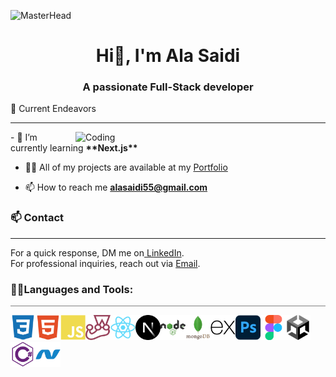 ![MasterHead](https://miro.medium.com/v2/resize:fit:2000/format:webp/0*eIhVp0KXrXSSHORN.gif)
<h1 align="center">Hi👋, I'm Ala Saidi </h1>
<h3 align="center">A passionate Full-Stack developer</h3>

🔭 Current Endeavors
<hr height:10;border-width:0;color:gray;background-color:gray>
<img align="right" alt="Coding" width="400" src="https://cdn.dribbble.com/users/1162077/screenshots/3848914/media/7ed7d5ca074b48b328150e5a231e8d1f.gif")>
- 🌱 I’m currently learning <strong>**Next.js**</strong>

- 👨‍💻 All of my projects are available at my <a href="https://alasaidi.github.io/Portfolio/"> Portfolio </a>

- 📫 How to reach me **alasaidi55@gmail.com**

<h3 align="left">📫 Contact</h3>
<hr height:0.5px;border-width:0;color:gray;background-color:gray>
<p align="left"> 
For a quick response, DM me on<a href="alasaidi55@gmail.com">  LinkedIn</a>.<br>
For professional inquiries, reach out via <a href="alasaidi55@gmail.com">Email</a>.
</p>

<h3 align="left">🐱‍💻Languages and Tools:</h3>
<hr style="height:1px;border-width:0;color:gray;background-color:gray">
<p align="left">
  
<a href="https://www.w3.org/css/" alt="dotnet" width="40" height="40"/><img src="https://raw.githubusercontent.com/devicons/devicon/6910f0503efdd315c8f9b858234310c06e04d9c0/icons/css3/css3-plain.svg" alt="csharp" width="40" height="40"/></a><a href="https://www.w3.org/html/" target="_blank" rel="noreferrer"><img src="https://raw.githubusercontent.com/devicons/devicon/6910f0503efdd315c8f9b858234310c06e04d9c0/icons/html5/html5-plain.svg" alt="html5" width="40" height="40"/></a><a href="https://developer.mozilla.org/en-US/docs/Web/JavaScript" target="_blank" rel="noreferrer"><img src="https://raw.githubusercontent.com/devicons/devicon/6910f0503efdd315c8f9b858234310c06e04d9c0/icons/javascript/javascript-plain.svg" alt="javascript" width="40" height="40"/></a><a href="https://developer.mozilla.org/en-US/docs/Web/JavaScript" target="_blank" rel="noreferrer"><img src="https://raw.githubusercontent.com/devicons/devicon/6910f0503efdd315c8f9b858234310c06e04d9c0/icons/jest/jest-plain.svg" alt="jest" width="40" height="40"/></a><a href="https://react.dev/" target="_blank" rel="noreferrer"><img src="https://raw.githubusercontent.com/devicons/devicon/ca28c779441053191ff11710fe24a9e6c23690d6/icons/react/react-original.svg" alt="jest" width="40" height="40"/></a><a href="https://nextjs.org/" target="_blank" rel="noreferrer"><img src="https://raw.githubusercontent.com/devicons/devicon/ca28c779441053191ff11710fe24a9e6c23690d6/icons/nextjs/nextjs-original.svg" alt="jest" width="40" height="40"/></a><a href="https://nodejs.org/en" target="_blank" rel="noreferrer"><img src="https://github.com/devicons/devicon/blob/master/icons/nodejs/nodejs-original-wordmark.svg" alt="nodejs" width="40" height="40"/></a><a href="https://mongodb.com/" target="_blank" rel="noreferrer"><img src="https://raw.githubusercontent.com/devicons/devicon/6910f0503efdd315c8f9b858234310c06e04d9c0/icons/mongodb/mongodb-original-wordmark.svg" alt="nodejs" width="40" height="40"/></a><a href="https://expressjs.com/" target="_blank" rel="noreferrer"><img src="https://github.com/devicons/devicon/blob/master/icons/express/express-original.svg" alt="nodejs" width="40" height="40"/></a><a href="https://www.photoshop.com/en" target="_blank" rel="noreferrer"><img src="https://raw.githubusercontent.com/devicons/devicon/6910f0503efdd315c8f9b858234310c06e04d9c0/icons/photoshop/photoshop-original.svg" alt="photoshop" width="40" height="40"/></a><a href="https://www.figma.com" target="_blank" rel="noreferrer"><img src="https://raw.githubusercontent.com/devicons/devicon/6910f0503efdd315c8f9b858234310c06e04d9c0/icons/figma/figma-original.svg" alt="html5" width="40" height="40"/></a><a href="https://unity.com/" target="_blank" rel="noreferrer"><img src="https://raw.githubusercontent.com/devicons/devicon/6910f0503efdd315c8f9b858234310c06e04d9c0/icons/unity/unity-original.svg" alt="unity" width="40" height="40"/></a><a href="https://learn.microsoft.com/en-us/dotnet/csharp/tour-of-csharp/" target="_blank" rel="noreferrer"><img src="https://raw.githubusercontent.com/devicons/devicon/6910f0503efdd315c8f9b858234310c06e04d9c0/icons/csharp/csharp-line.svg" alt="csharp" width="40" height="40"/></a><a href="https://dotnet.microsoft.com/en-us/learn/dotnet/what-is-dotnet" alt="css3" width="40" height="40"/><img src="https://raw.githubusercontent.com/devicons/devicon/6910f0503efdd315c8f9b858234310c06e04d9c0/icons/dot-net/dot-net-plain.svg" alt="csharp" width="40" height="40"/></a></p>
